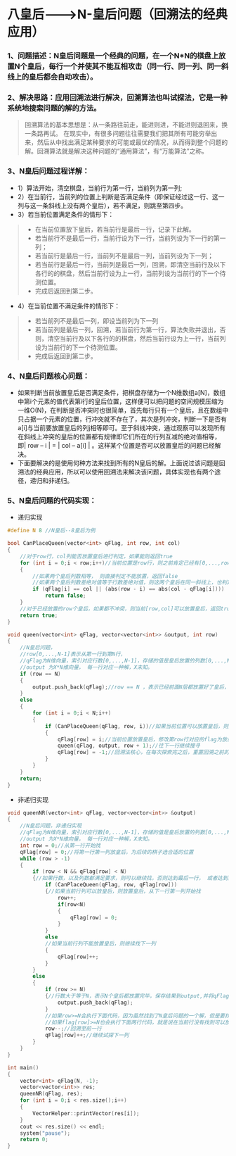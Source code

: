 # 八皇后--->N-皇后问题（回溯法的经典应用）
### 1、问题描述：N皇后问题是一个经典的问题，在一个N*N的棋盘上放置N个皇后，每行一个并使其不能互相攻击（同一行、同一列、同一斜线上的皇后都会自动攻击）。
### 2、解决思路：应用回溯法进行解决，回溯算法也叫试探法，它是一种系统地搜索问题的解的方法。
> 回溯算法的基本思想是：从一条路往前走，能进则进，不能进则退回来，换一条路再试。 在现实中，有很多问题往往需要我们把其所有可能穷举出来，然后从中找出满足某种要求的可能或最优的情况，从而得到整个问题的解。回溯算法就是解决这种问题的“通用算法”，有“万能算法”之称。
### 3、N皇后问题过程详解：
* 1）算法开始，清空棋盘，当前行为第一行，当前列为第一列;
* 2）在当前行，当前列的位置上判断是否满足条件（即保证经过这一行、这一列与这一条斜线上没有两个皇后），若不满足，则跳至第四步。
* 3）若当前位置满足条件的情形下：
>* 在当前位置放下皇后，若当前行是最后一行，记录下此解。
>* 若当前行不是最后一行，当前行设为下一行，当前列设为下一行的第一列；
>* 若当前行是最后一行，当前列不是最后一列，当前列设为下一列；
>* 若当前行是最后一行，当前列是最后一列，回溯，即清空当前行及以下各行的的棋盘，然后当前行设为上一行，当前列设为当前行的下一个待测位置。
>* 完成后返回到第二步。
* 4）在当前位置不满足条件的情形下：
>* 若当前列不是最后一列，即设当前列为下一列
>* 若当前列是最后一列，回溯，若当前行为第一行，算法失败并退出，否则，清空当前行及以下各行的的棋盘，然后当前行设为上一行，当前列设为当前行的下一个待测位置。
>* 完成后返回到第二步。
### 4、N皇后问题核心问题：
* 如果判断当前放置皇后是否满足条件，把棋盘存储为一个N维数组a[N]，数组中第i个元素的值代表第i行的皇后位置，这样便可以把问题的空间规模压缩为一维O(N)，在判断是否冲突时也很简单，首先每行只有一个皇后，且在数组中只占据一个元素的位置，行冲突就不存在了，其次是列冲突，判断一下是否有a[i]与当前要放置皇后的列j相等即可。至于斜线冲突，通过观察可以发现所有在斜线上冲突的皇后的位置都有规律即它们所在的行列互减的绝对值相等，即| row – i | = | col – a[i] | 。这样某个位置是否可以放置皇后的问题已经解决。
* 下面要解决的是使用何种方法来找到所有的N皇后的解。上面说过该问题是回溯法的经典应用，所以可以使用回溯法来解决该问题，具体实现也有两个途径，递归和非递归。

### 5、N皇后问题的代码实现：
* 递归实现
```C++
#define N 8 //N皇后--8皇后为例

bool CanPlaceQueen(vector<int> qFlag, int row, int col)
{
	//对于row行，col列能否放置皇后进行判定，如果能则返回true
	for (int i = 0;i < row;i++)//当前位置是row行，则之前肯定已经有[0,...,row-1]行放置了皇后，对于每一个皇后一一进行判定
	{
		//如果两个皇后列数相等， 则直接判定不能放置，返回false
		//如果两个皇后列数差绝对值等于行数差绝对值，则这两个皇后在同一斜线上，也判定为不能放置，返回false
		if (qFlag[i] == col || (abs(row - i) == abs(col - qFlag[i])))
			return false;
	}
	//对于已经放置的row个皇后，如果都不冲突，则当前[row,col]可以放置皇后，返回true
	return true;
}

void queen(vector<int> qFlag, vector<vector<int>> &output, int row)
{
	//N皇后问题，
	//row[0,...,N-1]表示从第一行到第N行，
	//qFlag为N维向量，索引对应行数[0,...,N-1]，存储的值是皇后放置的列数[0,...,N-1]。
	//output 为X*N维向量， 每一行对应一种解，X未知。
	if (row == N)
	{
		output.push_back(qFlag);//row == N ，表示已经前面N层都放置好了皇后，输出当前解，然后回溯。
	}
	else
	{
		for (int i = 0;i < N;i++)
		{
			if (CanPlaceQueen(qFlag, row, i))//如果当前位置可以放置皇后，则放置皇后并修改flag。
			{
				qFlag[row] = i;//当前位置放置皇后，修改第row行对应的flag为放置的列数。
				queen(qFlag, output, row + 1);//往下一行继续搜寻
				qFlag[row] = -1;//回溯法核心，在每次探索完之后，重置回溯之前的修改。
			}
		}
	}
	return;
}
```
* 非递归实现
```C++
void queenNR(vector<int> qFlag, vector<vector<int>> &output)
{
	//N皇后问题，非递归实现
	//qFlag为N维向量，索引对应行数[0,...,N-1]，存储的值是皇后放置的列数[0,...,N-1]。
	//output 为X*N维向量， 每一行对应一种解，X未知。
	int row = 0;//从第一行开始找
	qFlag[row] = 0;//将第一行第一列放皇后，为后续的棋子选合适的位置
 	while (row > -1)
	{
		if (row < N && qFlag[row] < N)
		{//如果行数，以及列数都满足要求，则可以继续找，否则达到最后一行， 或者达到某行的最后一列
			if (CanPlaceQueen(qFlag, row, qFlag[row]))
			{//如果当前行列可以放皇后，则放置皇后，从下一行第一列开始找
				row++;
				if(row<N)
				{
					qFlag[row] = 0;
				}
			}
			else
			//如果当前行列不能放置皇后，则继续找下一列
			{
				qFlag[row]++;
			}
		}
		else
		{
			if (row >= N)
			{//行数大于等于N，表示N个皇后都放置完毕，保存结果到output,并将qFlag清零。
				output.push_back(qFlag);
			}
			//如果row>=N会执行下面代码，因为虽然找到了N皇后问题的一个解，但是要找的是所有解，需要回溯，从当前放置皇后的下一列继续探测  
			//如果flag[row]>=N也会执行下面两行代码，就是说在当前行没有找到可以放置皇后的位置，于是回溯，从上一行皇后位置的下一列继续探测
			row--;//回溯至前一行
			qFlag[row]++;//继续试探下一列
		}
	}
}

int main()
{
	vector<int> qFlag(N, -1);
	vector<vector<int>> res;
	queenNR(qFlag, res);
	for (int i = 0;i < res.size();i++)
	{
		VectorHelper::printVector(res[i]);
	}
	cout << res.size() << endl;
	system("pause");
 	return 0;
}
```
